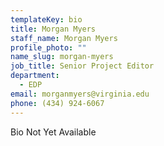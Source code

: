 ```yaml
---
templateKey: bio
title: Morgan Myers
staff_name: Morgan Myers
profile_photo: ""
name_slug: morgan-myers
job_title: Senior Project Editor
department:
  - EDP
email: morganmyers@virginia.edu
phone: (434) 924-6067
---
```

Bio Not Yet Available